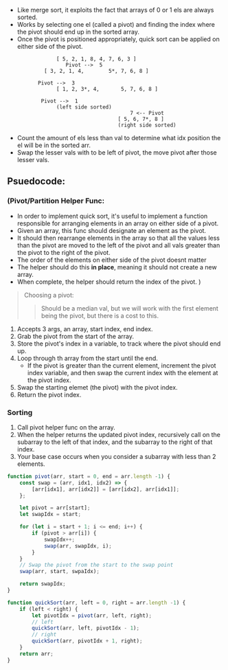 - Like merge sort, it exploits the fact that arrays of 0 or 1 els are always sorted.
- Works by selecting one el (called a pivot) and finding the index where the pivot should end up in the sorted array.
- Once the pivot is positioned appropriately, quick sort can be applied on either side of the pivot.

```
                [ 5, 2, 1, 8, 4, 7, 6, 3 ]
                   Pivot -->  5
            [ 3, 2, 1, 4,        5*, 7, 6, 8 ]

          Pivot -->  3
                [ 1, 2, 3*, 4,       5, 7, 6, 8 ]

           Pivot -->  1
                (left side sorted)
                                        7 <-- Pivot
                                    [ 5, 6, 7*, 8 ]
                                    (right side sorted)
```

- Count the amount of els less than val to determine what idx position the el will be in the sorted arr.
- Swap the lesser vals with to be left of pivot, the move pivot after those lesser vals. 

## Psuedocode:

### (Pivot/Partition Helper Func:
- In order to implement quick sort, it's useful to implement a function responsible for arranging elements in an array on either side of a pivot.
- Given an array, this func should designate an element as the pivot.
- It should then rearrange elements in the array so that all the values less than the pivot are moved to the left of the pivot and all vals greater than the pivot to the right of the pivot.
- The order of the elements on either side of the pivot doesnt matter
-  The helper should do this **in place**, meaning it should not create a new array.
- When complete, the helper should return the index of the pivot.
)
> Choosing a pivot:
>> Should be a median val, but we will work with the first element being the pivot, but there is a cost to this.

1. Accepts 3 args, an array, start index, end index.
2. Grab the pivot from the start of the array.
3. Store the pivot's index in a variable, to track where the pivot should end up.
4. Loop through th array from the start until the end.
    - If the pivot is greater than the current element, increment the pivot index variable, and then swap the current index with the element at the pivot index.
5. Swap the starting elemet (the pivot) with the pivot index.
6. Return the pivot index.

### Sorting
1. Call pivot helper func on the array. 
2. When the helper returns the updated pivot index, recursively call on the subarray to the left of that index, and the subarray to the right of that index.
3. Your base case occurs when you consider a subarray with less than 2 elements.


```js
function pivot(arr, start = 0, end = arr.length -1) {
    const swap = (arr, idx1, idx2) => {
        [arr[idx1], arr[idx2]] = [arr[idx2], arr[idx1]];
    };

    let pivot = arr[start];
    let swapIdx = start;

    for (let i = start + 1; i <= end; i++) {
        if (pivot > arr[i]) {
            swapIdx++;
            swap(arr, swapIdx, i);
        }
    }
    // Swap the pivot from the start to the swap point
    swap(arr, start, swpaIdx);

    return swapIdx;
}

function quickSort(arr, left = 0, right = arr.length -1) {
    if (left < right) {
        let pivotIdx = pivot(arr, left, right);
        // left
        quickSort(arr, left, pivotIdx - 1);
        // right
        quickSort(arr, pivotIdx + 1, right);
    }
    return arr;
}
```